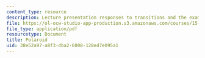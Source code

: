```yaml
---
content_type: resource
description: Lecture presentation responses to transitions and the example of Polaroid.
file: https://ol-ocw-studio-app-production.s3.amazonaws.com/courses/15-965-technology-strategy-for-system-design-and-management-spring-2009/38e52a97a8f3dba26008128ed7e095a1_MIT15_965S09_Lec09.pdf
file_type: application/pdf
resourcetype: Document
title: Polaroid
uid: 38e52a97-a8f3-dba2-6008-128ed7e095a1
---
```


